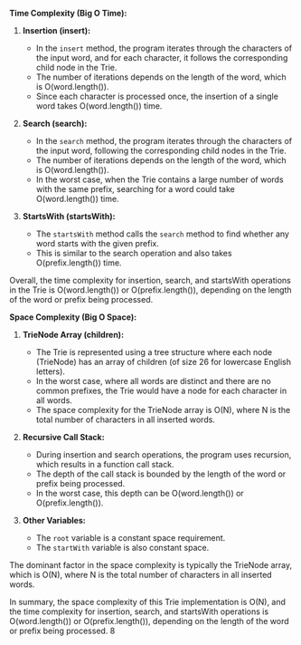 **Time Complexity (Big O Time):**

1. **Insertion (insert):**
   - In the `insert` method, the program iterates through the characters of the input word, and for each character, it follows the corresponding child node in the Trie.
   - The number of iterations depends on the length of the word, which is O(word.length()).
   - Since each character is processed once, the insertion of a single word takes O(word.length()) time.

2. **Search (search):**
   - In the `search` method, the program iterates through the characters of the input word, following the corresponding child nodes in the Trie.
   - The number of iterations depends on the length of the word, which is O(word.length()).
   - In the worst case, when the Trie contains a large number of words with the same prefix, searching for a word could take O(word.length()) time.

3. **StartsWith (startsWith):**
   - The `startsWith` method calls the `search` method to find whether any word starts with the given prefix.
   - This is similar to the search operation and also takes O(prefix.length()) time.

Overall, the time complexity for insertion, search, and startsWith operations in the Trie is O(word.length()) or O(prefix.length()), depending on the length of the word or prefix being processed.

**Space Complexity (Big O Space):**

1. **TrieNode Array (children):**
   - The Trie is represented using a tree structure where each node (TrieNode) has an array of children (of size 26 for lowercase English letters).
   - In the worst case, where all words are distinct and there are no common prefixes, the Trie would have a node for each character in all words.
   - The space complexity for the TrieNode array is O(N), where N is the total number of characters in all inserted words.

2. **Recursive Call Stack:**
   - During insertion and search operations, the program uses recursion, which results in a function call stack.
   - The depth of the call stack is bounded by the length of the word or prefix being processed.
   - In the worst case, this depth can be O(word.length()) or O(prefix.length()).
  
3. **Other Variables:**
   - The `root` variable is a constant space requirement.
   - The `startWith` variable is also constant space.

The dominant factor in the space complexity is typically the TrieNode array, which is O(N), where N is the total number of characters in all inserted words.

In summary, the space complexity of this Trie implementation is O(N), and the time complexity for insertion, search, and startsWith operations is O(word.length()) or O(prefix.length()), depending on the length of the word or prefix being processed.
                                                                                                                                   8